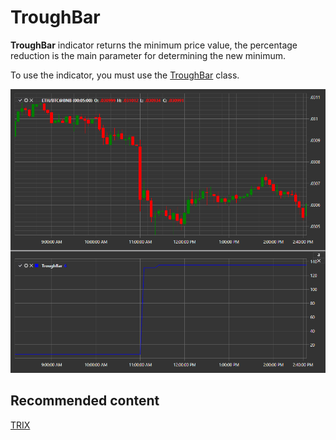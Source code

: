 # TroughBar

**TroughBar** indicator returns the minimum price value, the percentage reduction is the main parameter for determining the new minimum. 

To use the indicator, you must use the [TroughBar](../api/StockSharp.Algo.Indicators.TroughBar.html) class. 

![IndicatorTroughBar](../images/IndicatorTroughBar.png)

## Recommended content

[TRIX](IndicatorTrix.md)
